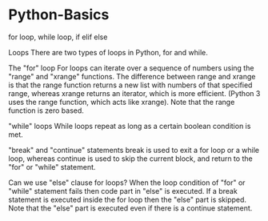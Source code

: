 # Python-Basics
for loop, while loop, if elif else

Loops
There are two types of loops in Python, for and while.

The "for" loop
For loops can iterate over a sequence of numbers using the "range" and "xrange" functions. The difference between range and xrange is that the range function returns a new list with numbers of that specified range, whereas xrange returns an iterator, which is more efficient. (Python 3 uses the range function, which acts like xrange). Note that the range function is zero based.

"while" loops
While loops repeat as long as a certain boolean condition is met.

"break" and "continue" statements
break is used to exit a for loop or a while loop, whereas continue is used to skip the current block, and return to the "for" or "while" statement.

Can we use "else" clause for loops?
When the loop condition of "for" or "while" statement fails then code part in "else" is executed. If a break statement is executed inside the for loop then the "else" part is skipped. Note that the "else" part is executed even if there is a continue statement.
